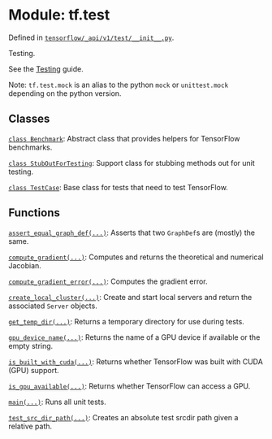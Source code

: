 <div itemscope itemtype="http://developers.google.com/ReferenceObject">
<meta itemprop="name" content="tf.test" />
<meta itemprop="path" content="Stable" />
</div>

# Module: tf.test



Defined in [`tensorflow/_api/v1/test/__init__.py`](/code/stable/tensorflow/_api/v1/test/__init__.py).

Testing.

See the [Testing](https://tensorflow.org/api_guides/python/test) guide.

Note: `tf.test.mock` is an alias to the python `mock` or `unittest.mock`
depending on the python version.

## Classes

[`class Benchmark`](../tf/test/Benchmark.md): Abstract class that provides helpers for TensorFlow benchmarks.

[`class StubOutForTesting`](../tf/test/StubOutForTesting.md): Support class for stubbing methods out for unit testing.

[`class TestCase`](../tf/test/TestCase.md): Base class for tests that need to test TensorFlow.

## Functions

[`assert_equal_graph_def(...)`](../tf/test/assert_equal_graph_def.md): Asserts that two `GraphDef`s are (mostly) the same.

[`compute_gradient(...)`](../tf/test/compute_gradient.md): Computes and returns the theoretical and numerical Jacobian.

[`compute_gradient_error(...)`](../tf/test/compute_gradient_error.md): Computes the gradient error.

[`create_local_cluster(...)`](../tf/test/create_local_cluster.md): Create and start local servers and return the associated `Server` objects.

[`get_temp_dir(...)`](../tf/test/get_temp_dir.md): Returns a temporary directory for use during tests.

[`gpu_device_name(...)`](../tf/test/gpu_device_name.md): Returns the name of a GPU device if available or the empty string.

[`is_built_with_cuda(...)`](../tf/test/is_built_with_cuda.md): Returns whether TensorFlow was built with CUDA (GPU) support.

[`is_gpu_available(...)`](../tf/test/is_gpu_available.md): Returns whether TensorFlow can access a GPU.

[`main(...)`](../tf/test/main.md): Runs all unit tests.

[`test_src_dir_path(...)`](../tf/test/test_src_dir_path.md): Creates an absolute test srcdir path given a relative path.

